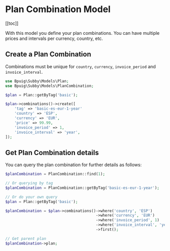 # Plan Combination Model

[[toc]]

With this model you define your plan combinations. You can have multiple prices and intervals per currency, country,
etc.

## Create a Plan Combination

Combinations must be unique for `country`, `currency`, `invoice_period` and `invoice_interval`.

```php
use Bpuig\Subby\Models\Plan;
use Bpuig\Subby\Models\PlanCombination;

$plan = Plan::getByTag('basic');

$plan->combinations()->create([
    'tag' => 'basic-es-eur-1-year'
    'country' => 'ESP',
    'currency' => 'EUR',
    'price' => 99.99,
    'invoice_period' => 1,
    'invoice_interval' => 'year',
]);
```

## Get Plan Combination details

You can query the plan combination for further details as follows:

```php
$planCombination = PlanCombination::find(1);

// Or querying by tag
$planCombination = PlanCombination::getByTag('basic-es-eur-1-year');

// Or do your own query
$plan = Plan::getByTag('basic');

$planCombination = $plan->combinations()->where('country', 'ESP')
                                        ->where('currency', 'EUR')
                                        ->where('invoice_period', 1)
                                        ->where('invoice_interval', 'year')
                                        ->first();

// Get parent plan                
$planCombination->plan;

```
